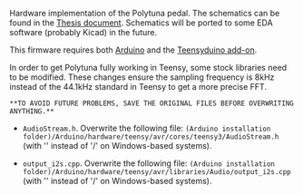 Hardware implementation of the Polytuna pedal. The schematics can be found in the [Thesis document](https://github.com/UC3Music/PolyTuna/raw/master/Memoria.pdf). Schematics will be ported to some EDA software (probably Kicad) in the future.

This firmware requires both [Arduino](https://www.arduino.cc/) and the [Teensyduino add-on](https://www.pjrc.com/teensy/teensyduino.html).

In order to get Polytuna fully working in Teensy, some stock libraries need to be modified. These changes ensure the sampling frequency is 8kHz instead of the 44.1kHz standard in Teensy to get a more precise FFT.

    **TO AVOID FUTURE PROBLEMS, SAVE THE ORIGINAL FILES BEFORE OVERWRITING ANYTHING.**
	
* `AudioStream.h`. Overwrite the following file: `(Arduino installation folder)/Arduino/hardware/teensy/avr/cores/teensy3/AudioStream.h` (with '\' instead of '/' on Windows-based systems).
			
* `output_i2s.cpp`. Overwrite the following file: `(Arduino installation folder)/Arduino/hardware/teensy/avr/libraries/Audio/output_i2s.cpp` (with '\' instead of '/' on Windows-based systems).
